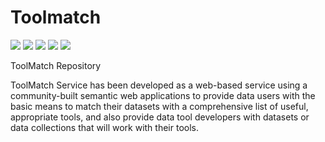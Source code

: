 Toolmatch
=========

<a href="http://esipfed.org">![](http://badge.esipfed.org/funded.svg?style=plastic&display=logo)</a>
<a href="http://esipfed.org">![](http://badge.esipfed.org/testbed.svg?style=plastic&display=logo)</a> 
<a href="http://esipfed.org">![](http://badge.esipfed.org/semanticweb.svg?style=plastic&display=logo)</a>
<a href="http://esipfed.org">![](http://badge.esipfed.org/sciencesoftware.svg?style=plastic&display=logo)</a>
<a href="http://esipfed.org">![](http://badge.esipfed.org/webservices.svg?style=plastic&display=logo)</a>

ToolMatch Repository

ToolMatch Service has been developed as a web-based service using a community-built semantic web applications to provide data users with the basic means to match their datasets with a comprehensive list of useful, appropriate tools, and also provide data tool developers with datasets or data collections that will work with their tools.

